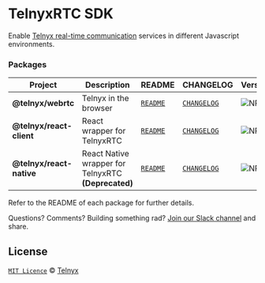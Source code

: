 # TelnyxRTC SDK

Enable [Telnyx real-time communication](https://developers.telnyx.com/docs/v2/webrtc) services in different Javascript environments.

### Packages

| Project                  | Description                                         | README                                                | CHANGELOG                                         | Version                                                                         |
| ------------------------ | --------------------------------------------------- | ----------------------------------------------------- | ------------------------------------------------- | ------------------------------------------------------------------------------- |
| **@telnyx/webrtc**       | Telnyx in the browser                               | [`README`](packages/js#telnyxwebrtc)                  | [`CHANGELOG`](packages/js/CHANGELOG.md)           | ![NPM](https://img.shields.io/npm/v/@telnyx/webrtc.svg?color=brightgreen)       |
| **@telnyx/react-client** | React wrapper for TelnyxRTC                         | [`README`](packages/react-client#telnyxreact-client)  | [`CHANGELOG`](packages/react-client/CHANGELOG.md) | ![NPM](https://img.shields.io/npm/v/@telnyx/react-client.svg?color=brightgreen) |
| **@telnyx/react-native** | React Native wrapper for TelnyxRTC **(Deprecated)** | [`README`](packages/react-native#telnyx-react-native) | [`CHANGELOG`](packages/react-native/CHANGELOG.md) | ![NPM](https://img.shields.io/npm/v/@telnyx/react-native.svg?color=brightgreen) |

Refer to the README of each package for further details.

Questions? Comments? Building something rad? [Join our Slack channel](https://joinslack.telnyx.com/) and share.

## License

[`MIT Licence`](./LICENSE) © [Telnyx](https://github.com/team-telnyx)
